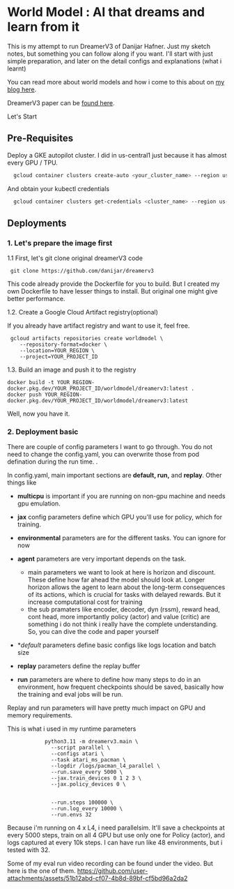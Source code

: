 
# World Model : AI that dreams and learn from it

This is my attempt to run DreamerV3 of Danijar Hafner. Just my sketch notes, but something you can follow along if you want. I'll start with just simple preparation, and later on the detail configs and explanations (what i learnt)

You can read more about world models and how i come to this about on [my blog here](https://medium.com/@ongoing.ymt/world-models-ai-that-dream-and-play-games-4d08535f2703). 

DreamerV3 paper can be [found here](https://arxiv.org/abs/2301.04104). 

Let's Start


## Pre-Requisites

Deploy a GKE autopilot cluster. I did in us-central1 just because it has almost every GPU / TPU. 

```bash
  gcloud container clusters create-auto <your_cluster_name> --region us-central1
```
And obtain your kubectl credentials

```bash
  gcloud container clusters get-credentials <cluster_name> --region us-central1 --project <project_id>
```

## Deployments

### 1. Let's prepare the image first 

1.1 First, let's git clone original dreamerV3 code 

```
 git clone https://github.com/danijar/dreamerv3
```

This code already provide the Dockerfile for you to build. But I created my own Dockerfile to have lesser things to install. But original one might give better performance. 

1.2. Create a Google Cloud Artifact registry(optional)

If you already have artifact registry and want to use it, feel free. 

```
 gcloud artifacts repositories create worldmodel \
    --repository-format=docker \
    --location=YOUR_REGION \
    --project=YOUR_PROJECT_ID
```
1.3. Build an image and push it to the registry
```
docker build -t YOUR_REGION-docker.pkg.dev/YOUR_PROJECT_ID/worldmodel/dreamerv3:latest .
docker push YOUR_REGION-docker.pkg.dev/YOUR_PROJECT_ID/worldmodel/dreamerv3:latest
```
Well, now you have it. 

### 2. Deployment basic 
There are couple of config parameters I want to go through. You do not need to change the config.yaml, you can overwrite those from pod defination during the run time. . 

In config.yaml, main important sections are **default, run,** and **replay**. Other things like 
- **multicpu** is important if you are running on non-gpu machine and needs gpu emulation. 
- **jax** config parameters define which GPU you'll use for policy, which for training. 
- **environmental** parameters are for the different tasks. You can ignore for now
- **agent** parameters are very important depends on the task. 
  - main parameters we want to look at here is horizon and discount. These define how far ahead the model should look at. Longer horizon allows the agent to learn about the long-term consequences of its actions, which is crucial for tasks with delayed rewards. But it increase computational cost for training
  - the sub pramaters like encoder, decoder, dyn (rssm), reward head, cont head, more importantly policy (actor) and value (critic) are something i do not think i really have the complete understanding. So, you can dive the code and paper yourself 

- **default* parameters define basic configs like logs location and batch size
- **replay** parameters define the replay buffer
- **run** parameters are where to define how many steps to do in an environment, how frequent checkpoints should be saved, basically how the training and eval jobs will be run. 

Replay and run parameters will have pretty much impact on GPU and memory requirements. 

This is what i used in my runtime parameters
```
            python3.11 -m dreamerv3.main \
              --script parallel \
              --configs atari \
              --task atari_ms_pacman \
              --logdir /logs/pacman_l4_parallel \
              --run.save_every 5000 \
              --jax.train_devices 0 1 2 3 \
              --jax.policy_devices 0 \


              --run.steps 100000 \
              --run.log_every 10000 \
              --run.envs 32
```
Because i'm running on 4 x L4, i need parallelsim. It'll save a checkpoints at every 5000 steps, train on all 4 GPU but use only one for Policy (actor), and logs captured at every 10k steps. I can have run like 48 environments, but i tested with 32. 

Some of my eval run video recording can be found under the video. But here is the one of them. 
https://github.com/user-attachments/assets/51b12abd-cf07-4b8d-89bf-cf5bd96a2da2



